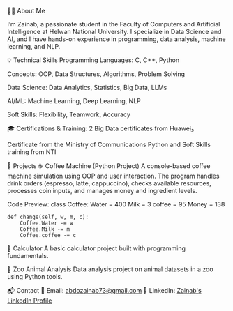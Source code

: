 👩‍💻 About Me

I’m Zainab, a passionate student in the Faculty of Computers and Artificial Intelligence at Helwan National University. I specialize in Data Science and AI, and I have hands-on experience in programming, data analysis, machine learning, and NLP.

💡 Technical Skills
Programming Languages: C, C++, Python

Concepts: OOP, Data Structures, Algorithms, Problem Solving

Data Science: Data Analytics, Statistics, Big Data, LLMs

AI/ML: Machine Learning, Deep Learning, NLP

Soft Skills: Flexibility, Teamwork, Accuracy

🎓 Certifications & Training: 
2 Big Data certificates from Huaweiو

Certificate from the Ministry of Communications
Python and Soft Skills training from NTI

📁 Projects
☕ Coffee Machine (Python Project)
A console-based coffee machine simulation using OOP and user interaction.
The program handles drink orders (espresso, latte, cappuccino), checks available resources, processes coin inputs, and manages money and ingredient levels.

Code Preview:
class Coffee:
    Water = 400
    Milk = 3
    coffee = 95
    Money = 138

    def change(self, w, m, c):
        Coffee.Water -= w
        Coffee.Milk -= m
        Coffee.coffee -= c
🧮 Calculator
A basic calculator project built with programming fundamentals.

🦁 Zoo Animal Analysis
Data analysis project on animal datasets in a zoo using Python tools.

📬 Contact
📧 Email: abdozainab73@gmail.com
🔗 LinkedIn: [Zainab's LinkedIn Profile](https://www.linkedin.com/in/zainab-abdo-65948832a?utm_source=share&utm_campaign=share_via&utm_content=profile&utm_medium=android_app)

